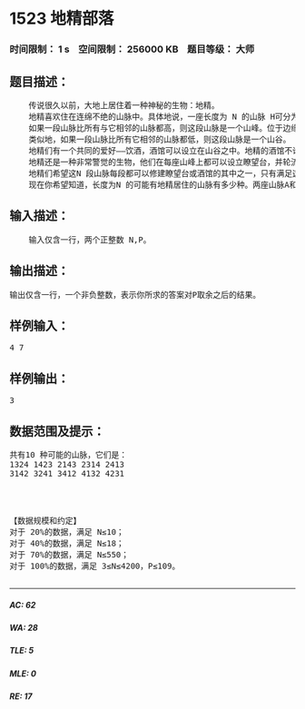 # 1523 地精部落   
### 时间限制： 1 s&nbsp;&nbsp;&nbsp;&nbsp;空间限制： 256000 KB&nbsp;&nbsp;&nbsp;&nbsp;题目等级： 大师  
## 题目描述：  

<pre>
    传说很久以前，大地上居住着一种神秘的生物：地精。   
    地精喜欢住在连绵不绝的山脉中。具体地说，一座长度为 N 的山脉 H可分为从左到右的 N 段，每段有一个独一无二的高度 Hi，其中Hi是1到N 之间的正整数。   
    如果一段山脉比所有与它相邻的山脉都高，则这段山脉是一个山峰。位于边缘的山脉只有一段相邻的山脉，其他都有两段（即左边和右边）。   
    类似地，如果一段山脉比所有它相邻的山脉都低，则这段山脉是一个山谷。   
    地精们有一个共同的爱好——饮酒，酒馆可以设立在山谷之中。地精的酒馆不论白天黑夜总是人声鼎沸，地精美酒的香味可以飘到方圆数里的地方。   
    地精还是一种非常警觉的生物，他们在每座山峰上都可以设立瞭望台，并轮流担当瞭望工作，以确保在第一时间得知外敌的入侵。   
    地精们希望这N 段山脉每段都可以修建瞭望台或酒馆的其中之一，只有满足这个条件的整座山脉才可能有地精居住。   
    现在你希望知道，长度为N 的可能有地精居住的山脉有多少种。两座山脉A和B不同当且仅当存在一个 i，使得 Ai≠Bi。由于这个数目可能很大，你只对它除以P的余数感兴趣。
</pre>
  
  
## 输入描述：  

<pre>
    输入仅含一行，两个正整数 N,P。 
</pre>
  
  
## 输出描述：  

<pre>
输出仅含一行，一个非负整数，表示你所求的答案对P取余之后的结果。
</pre>
  
  
## 样例输入：  

<pre>
4 7
</pre>
  
  
## 样例输出：  

<pre>
3
</pre>
  
  
## 数据范围及提示：  

<pre>
共有10 种可能的山脉，它们是：   
1324 1423 2143 2314 2413   
3142 3241 3412 4132 4231   
  
  
  

【数据规模和约定】   
对于 20%的数据，满足 N≤10；   
对于 40%的数据，满足 N≤18；   
对于 70%的数据，满足 N≤550；   
对于 100%的数据，满足 3≤N≤4200，P≤109。
 
</pre>
  
  
***  

##### AC: 62  
##### WA: 28  
##### TLE: 5  
##### MLE: 0  
##### RE: 17  
